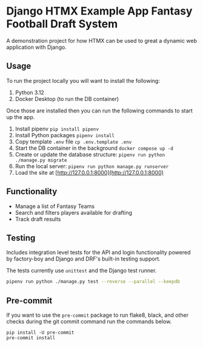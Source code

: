 # Django HTMX Example App Fantasy Football Draft System

A demonstration project for how HTMX can be used to great a dynamic web application with Django.

## Usage

To run the project locally you will want to install the following:

1. Python 3.12
2. Docker Desktop (to run the DB container)

Once those are installed then you can run the following commands to start up the app.

1. Install pipenv `pip install pipenv`
2. Install Python packages `pipenv install`
3. Copy template `.env` file `cp .env.template .env`
4. Start the DB container in the background `docker compose up -d`
5. Create or update the database structure: `pipenv run python ./manage.py migrate`
6. Run the local server: `pipenv run python manage.py runserver`
7. Load the site at [http://127.0.0.1:8000](http://127.0.0.1:8000)

## Functionality

* Manage a list of Fantasy Teams
* Search and filters players available for drafting
* Track draft results

## Testing

Includes integration level tests for the API and login functionality powered by factory-boy and Django and DRF's built-in testing support.

The tests currently use `unittest` and the Django test runner.

```bash
pipenv run python ./manage.py test --reverse --parallel --keepdb
```

## Pre-commit

If you want to use the `pre-commit` package to run flake8, black, and other checks during the git commit command run the commands below.

```shell
pip install -U pre-commit
pre-commit install
```
